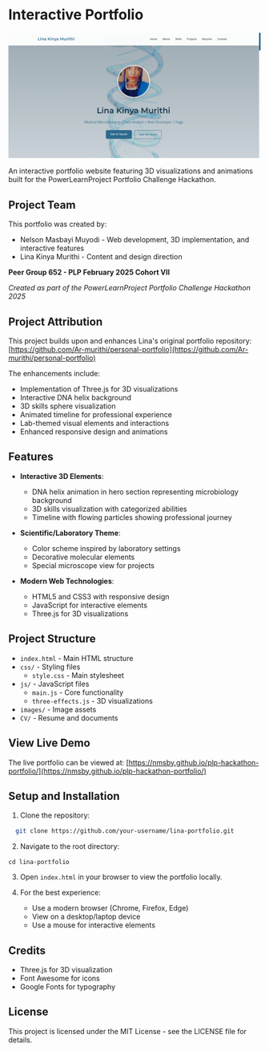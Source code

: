 # Interactive Portfolio

![Portfolio Preview](images/portfolio-preview.png)

An interactive portfolio website featuring 3D visualizations and animations built for the PowerLearnProject Portfolio Challenge Hackathon.

## Project Team

This portfolio was created by:

* Nelson Masbayi Muyodi - Web development, 3D implementation, and interactive features
* Lina Kinya Murithi - Content and design direction

**Peer Group 652 - PLP February 2025 Cohort VII**

_Created as part of the PowerLearnProject Portfolio Challenge Hackathon 2025_

## Project Attribution

This project builds upon and enhances Lina's original portfolio repository:
[https://github.com/Ar-murithi/personal-portfolio](https://github.com/Ar-murithi/personal-portfolio)

The enhancements include:
- Implementation of Three.js for 3D visualizations
- Interactive DNA helix background
- 3D skills sphere visualization
- Animated timeline for professional experience
- Lab-themed visual elements and interactions
- Enhanced responsive design and animations

## Features

- **Interactive 3D Elements**:
    - DNA helix animation in hero section representing microbiology background
    - 3D skills visualization with categorized abilities
    - Timeline with flowing particles showing professional journey

- **Scientific/Laboratory Theme**:
    - Color scheme inspired by laboratory settings
    - Decorative molecular elements
    - Special microscope view for projects

- **Modern Web Technologies**:
    - HTML5 and CSS3 with responsive design
    - JavaScript for interactive elements
    - Three.js for 3D visualizations

## Project Structure

- `index.html` - Main HTML structure
- `css/` - Styling files
    - `style.css` - Main stylesheet
- `js/` - JavaScript files
    - `main.js` - Core functionality
    - `three-effects.js` - 3D visualizations
- `images/` - Image assets
- `CV/` - Resume and documents

## View Live Demo

The live portfolio can be viewed at: [https://nmsby.github.io/plp-hackathon-portfolio/](https://nmsby.github.io/plp-hackathon-portfolio/)

## Setup and Installation

1. Clone the repository:
```bash
  git clone https://github.com/your-username/lina-portfolio.git
```

2. Navigate to the root directory:
```
cd lina-portfolio
```

3. Open `index.html` in your browser to view the portfolio locally.


4. For the best experience:
   - Use a modern browser (Chrome, Firefox, Edge) 
   - View on a desktop/laptop device
   - Use a mouse for interactive elements

## Credits

- Three.js for 3D visualization
- Font Awesome for icons
- Google Fonts for typography

## License

This project is licensed under the MIT License - see the LICENSE file for details.